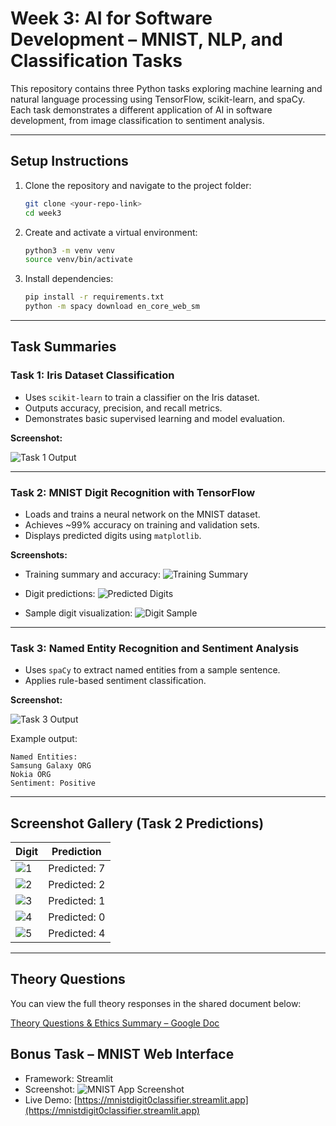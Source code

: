 # Week 3: AI for Software Development – MNIST, NLP, and Classification Tasks

This repository contains three Python tasks exploring machine learning and natural language processing using TensorFlow, scikit-learn, and spaCy. Each task demonstrates a different application of AI in software development, from image classification to sentiment analysis.

---

## Setup Instructions

1. Clone the repository and navigate to the project folder:
   ```bash
   git clone <your-repo-link>
   cd week3
   ```

2. Create and activate a virtual environment:
   ```bash
   python3 -m venv venv
   source venv/bin/activate
   ```

3. Install dependencies:
   ```bash
   pip install -r requirements.txt
   python -m spacy download en_core_web_sm
   ```

---

##  Task Summaries

### Task 1: Iris Dataset Classification
- Uses `scikit-learn` to train a classifier on the Iris dataset.
- Outputs accuracy, precision, and recall metrics.
- Demonstrates basic supervised learning and model evaluation.

**Screenshot:**

![Task 1 Output](screenshots/Task1.png)

---

### Task 2: MNIST Digit Recognition with TensorFlow
- Loads and trains a neural network on the MNIST dataset.
- Achieves ~99% accuracy on training and validation sets.
- Displays predicted digits using `matplotlib`.

**Screenshots:**

- Training summary and accuracy:
  ![Training Summary](screenshots/Task2a.png)

- Digit predictions:
  ![Predicted Digits](screenshots/Task2b.png)

- Sample digit visualization:
  ![Digit Sample](screenshots/Task2c.png)

---

### Task 3: Named Entity Recognition and Sentiment Analysis
- Uses `spaCy` to extract named entities from a sample sentence.
- Applies rule-based sentiment classification.

**Screenshot:**

![Task 3 Output](screenshots/Task3.png)

Example output:
```
Named Entities:
Samsung Galaxy ORG
Nokia ORG
Sentiment: Positive
```

---

## Screenshot Gallery (Task 2 Predictions)

| Digit | Prediction |
|-------|------------|
| ![1](screenshots/Predit1.png) | Predicted: 7 |
| ![2](screenshots/Predit2.png) | Predicted: 2 |
| ![3](screenshots/Predit3.png) | Predicted: 1 |
| ![4](screenshots/Predit4.png) | Predicted: 0 |
| ![5](screenshots/Predit5.png) | Predicted: 4 |


---
## Theory Questions

You can view the full theory responses in the shared document below:

[Theory Questions & Ethics Summary – Google Doc](https://docs.google.com/document/d/15IhEK7me-jYJprPTNXfsrd9yluFPiF-JrvWG8MVGN1Q/edit?usp=sharing)

## Bonus Task – MNIST Web Interface

- Framework: Streamlit  
- Screenshot: ![MNIST App Screenshot](screenshots/mnist_streamlit.png)  
- Live Demo: [https://mnistdigit0classifier.streamlit.app](https://mnistdigit0classifier.streamlit.app)
